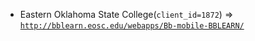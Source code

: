  - Eastern Oklahoma State College(`client_id=1872`) => [`http://bblearn.eosc.edu/webapps/Bb-mobile-BBLEARN/`](http://bblearn.eosc.edu/webapps/Bb-mobile-BBLEARN/)
